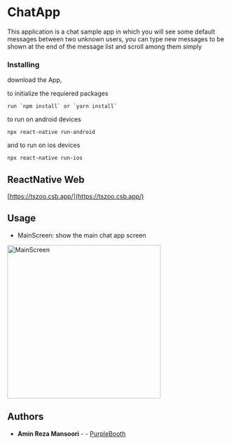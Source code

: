 # ChatApp
This application is a chat sample app in which you will see some default messages between two unknown users,
you can type new messages to be shown at the end of the message list and scroll among them simply

### Installing

download the App,

to initialize the requiered packages

```
run `npm install` or `yarn install`
```

to run on android devices

```
npx react-native run-android
```

and to run on ios devices
```
npx react-native run-ios
```

##  ReactNative Web  

[https://tszoo.csb.app/](https://tszoo.csb.app/)


##  Usage 
- MainScreen: show the main chat app screen

<img width=350x src="https://user-images.githubusercontent.com/48173745/101631206-d7224a80-39d8-11eb-925a-2a9527d0c45b.png" alt="MainScreen"></a>

## Authors

* **Amin Reza Mansoori** -  - [PurpleBooth](https://github.com/aminmansoori)
